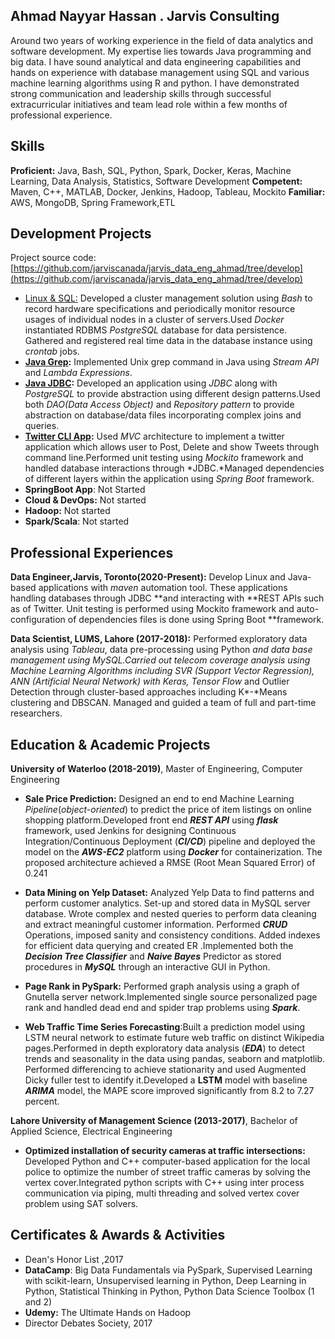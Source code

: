## Ahmad Nayyar Hassan . Jarvis Consulting
Around two years of working experience in the field of data analytics and software development. My expertise lies towards Java programming and big data. I have sound analytical and data engineering capabilities and hands on experience with database management using SQL and various machine learning algorithms using R and python. I have demonstrated strong communication and leadership skills through successful extracurricular initiatives and team lead role within a few months of professional experience.
## Skills
**Proficient:** Java, Bash, SQL, Python, Spark, Docker, Keras, Machine Learning, Data Analysis, Statistics, Software Development
**Competent:** Maven, C++, MATLAB, Docker, Jenkins, Hadoop, Tableau, Mockito
**Familiar:** AWS, MongoDB, Spring Framework,ETL
## Development Projects

Project source code: [](https://github.com/jarviscanada/jarvis_data_eng_ahmad/tree/develop)[https://github.com/jarviscanada/jarvis_data_eng_ahmad/tree/develop](https://github.com/jarviscanada/jarvis_data_eng_ahmad/tree/develop)
-   [Linux & SQL:](https://github.com/jarviscanada/jarvis_data_eng_ahmad/tree/develop/linux_sql) Developed a cluster management solution using _Bash_ to record hardware specifications and periodically monitor resource usages of individual nodes in a cluster of servers.Used _Docker_ instantiated RDBMS _PostgreSQL_ database for data persistence. Gathered and registered real time data in the database instance using _crontab_ jobs.
-   **[Java Grep](https://github.com/jarviscanada/jarvis_data_eng_ahmad/tree/develop/core_java/grep):** Implemented Unix grep command in Java using _Stream API_ and _Lambda Expressions_.
-   **[Java JDBC](https://github.com/jarviscanada/jarvis_data_eng_ahmad/tree/develop/core_java/jdbc):** Developed an application using _JDBC_ along with _PostgreSQL_ to provide abstraction using different design patterns.Used both _DAO(Data Access Object)_ and _Repository pattern_ to provide abstraction on database/data files incorporating complex joins and queries.
-   **[Twitter CLI App](https://github.com/jarviscanada/jarvis_data_eng_ahmad/tree/develop/twitter):** Used _MVC_ architecture to implement a twitter application which allows user to Post, Delete and show Tweets through command line.Performed unit testing using _Mockito_ framework and handled database interactions through *JDBC.*Managed dependencies of different layers within the application using _Spring Boot_ framework.
-   **SpringBoot App**: Not Started
-   **Cloud & DevOps:** Not started
-   **Hadoop:** Not started
-   **Spark/Scala**: Not started
## Professional Experiences

**Data Engineer,Jarvis, Toronto(2020-Present):** Develop Linux and Java-based applications with _maven_ automation tool. These applications handling databases through JDBC **and interacting with **REST APIs such as of Twitter. Unit testing is performed using Mockito framework and auto-configuration of dependencies files is done using Spring Boot **framework.

**Data Scientist, LUMS, Lahore (2017-2018):** Performed exploratory data analysis using _Tableau_, data pre-processing using Python __and data base management using MySQL.Carried out telecom coverage analysis using Machine Learning Algorithms including SVR (Support Vector Regression), ANN (Artificial Neural Network) with Keras_,_ _Tensor Flow_ and Outlier Detection through cluster-based approaches including K*-*Means clustering and DBSCAN. Managed and guided a team of full and part-time researchers.
## Education & Academic Projects

**University of Waterloo (2018-2019)**, Master of Engineering, Computer Engineering
-   **Sale Price Prediction:** Designed an end to end Machine Learning _Pipeline_(_object-oriented_) to predict the price of item listings on online shopping platform.Developed front end **_REST API_** using **_flask_** framework, used Jenkins for designing Continuous Integration/Continuous Deployment (**_CI/CD_**) pipeline and deployed the model on the **_AWS-EC2_** platform using **_Docker_** for containerization. The proposed architecture achieved a RMSE (Root Mean Squared Error) of 0.241
-   **Data Mining on Yelp Dataset:** Analyzed Yelp Data to find patterns and perform customer analytics. Set-up and stored data in MySQL server database. Wrote complex and nested queries to perform data cleaning and extract meaningful customer information. Performed **_CRUD_** Operations, imposed sanity and consistency conditions. Added indexes for efficient data querying and created ER .Implemented both the **_Decision Tree Classifier_** and **_Naive Bayes_** Predictor as stored procedures in **_MySQL_** through an interactive GUI in Python.
-   **Page Rank in PySpark:** Performed graph analysis using a graph of Gnutella server network.Implemented single source personalized page rank and handled dead end and spider trap problems using **_Spark_**.

- **Web Traffic Time Series Forecasting**:Built a prediction model using LSTM neural network to estimate future web traffic on distinct Wikipedia pages.Performed in depth exploratory data analysis (**_EDA_**) to detect trends and seasonality in the data using pandas, seaborn and matplotlib. Performed differencing to achieve stationarity and used Augmented Dicky fuller test to identify it.Developed a **LSTM** model with baseline **_ARIMA_** model, the MAPE score improved significantly from 8.2 to 7.27 percent.

**Lahore University of Management Science (2013-2017)**, Bachelor of Applied Science, Electrical Engineering

-  **Optimized installation of security cameras at traffic intersections:** Developed Python and C++ computer-based application for the local police to optimize the number of street traffic cameras by solving the vertex cover.Integrated python scripts with C++ using inter process communication via piping, multi threading and solved vertex cover problem using SAT solvers.
## Certificates & Awards & Activities

-   Dean's Honor List ,2017
-   **DataCamp**: Big Data Fundamentals via PySpark, Supervised Learning with scikit-learn, Unsupervised learning in Python, Deep Learning in Python, Statistical Thinking in Python, Python Data Science Toolbox (1 and 2)
-   **Udemy:** The Ultimate Hands on Hadoop
-   Director Debates Society, 2017
